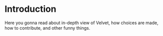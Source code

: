 # Introduction
Here you gonna read about in-depth view of Velvet, how choices are made, how to contribute, and other funny things.
